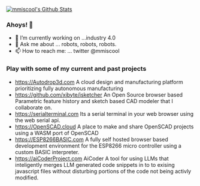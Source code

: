 [![mmiscool's Github Stats](https://github-readme-stats.vercel.app/api?username=mmiscool&show_icons=true&theme=neon)](https://github.com/mmiscool)
### Ahoys! 👋
- 🔭 I’m currently working on ...industry 4.0
- 💬 Ask me about ... robots, robots, robots.
- 📫 How to reach me: ... twitter @mmiscool


### Play with some of my current and past projects

- https://Autodrop3d.com A cloud design and manufacturing platform prioritizing fully autonomous manufacturing
- https://github.com/xibyte/jsketcher An Open Source browser based Parametric feature history and sketch based CAD modeler that I collaborate on. 
- https://serialterminal.com Its a serial terminal in your web browser using the web serial api.
- https://OpenSCAD.cloud A place to make and share OpenSCAD projects using a WASM port of OpenSCAD
- https://ESP8266BASIC.com A fully self hosted browser based development environment for the ESP8266 micro controller using a custom BASIC interpreter.
- https://aiCoderProject.com AiCoder A tool for using LLMs that inteligently merges LLM generated code snippets in to to exising javascript files without disturbing portions of the code not being activly modified. 



